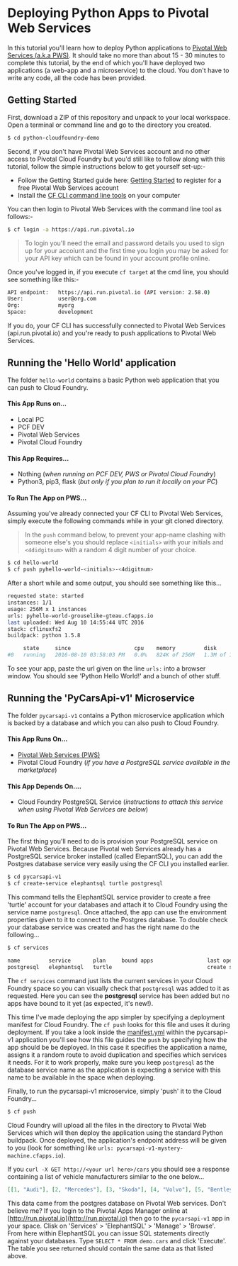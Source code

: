 # Deploying Python Apps to Pivotal Web Services

In this tutorial you'll learn how to deploy Python applications to [Pivotal Web Services (a.k.a PWS)](https://run.pivotal.io/). It should take no more than about 15 - 30 minutes to complete this tutorial, by the end of which you'll have deployed two applications (a web-app and a microservice) to the cloud. You don't have to write any code, all the code has been provided.

## Getting Started

First, download a ZIP of this repository and unpack to your local workspace. Open a terminal or command line and go to the directory you created.

````bash
$ cd python-cloudfoundry-demo
````

Second, if you don't have Pivotal Web Services account and no other access to Pivotal Cloud Foundry but you'd still like to follow along with this tutorial, follow the simple instructions below to get yourself set-up:-

* Follow the Getting Started guide here: [Getting Started](https://docs.run.pivotal.io/starting/index.html) to register for a free Pivotal Web Services account
* Install the [CF CLI command line tools](https://docs.run.pivotal.io/cf-cli/install-go-cli.html) on your computer

You can then login to Pivotal Web Services with the command line tool as follows:-

````bash
$ cf login -a https://api.run.pivotal.io
````

> To login you'll need the email and password details you used to sign up for your accoiunt and the first time you login you may be asked for your API key which can be found in your account profile online.

Once you've logged in, if you execute `cf target` at the cmd line, you should see something like this:-

````bash
API endpoint:   https://api.run.pivotal.io (API version: 2.58.0)
User:           user@org.com
Org:            myorg
Space:          development
````

If you do, your CF CLI has successfully connected to Pivotal Web Services (api.run.pivotal.io) and you're ready to push applications to Pivotal Web Services.

## Running the 'Hello World' application

The folder `hello-world` contains a basic Python web application that you can push to Cloud Foundry.

#### This App Runs on...

* Local PC
* PCF DEV
* Pivotal Web Services
* Pivotal Cloud Foundry

#### This App Requires...

* Nothing (*when running on PCF DEV, PWS or Pivotal Cloud Foundry*)
* Python3, pip3, flask (*but only if you plan to run it locally on your PC*)

#### To Run The App on PWS...

Assuming you've already connected your CF CLI to Pivotal Web Services, simply execute the following commands while in your git cloned directory. 

> In the `push` command below, to prevent your app-name clashing with someone else's you should replace `<initials>` with your initials and `<4didgitnum>` with a random 4 digit number of your choice.

````bash
$ cd hello-world
$ cf push pyhello-world-<initials>-<4digitnum>
````

After a short while and some output, you should see something like this...

````bash
requested state: started
instances: 1/1
usage: 256M x 1 instances
urls: pyhello-world-grouselike-gteau.cfapps.io
last uploaded: Wed Aug 10 14:55:44 UTC 2016
stack: cflinuxfs2
buildpack: python 1.5.8

     state     since                    cpu    memory         disk         details
#0   running   2016-08-10 03:58:03 PM   0.0%   824K of 256M   1.3M of 1G
````

To see your app, paste the url given on the line `urls:` into a browser window. You should see 'Python Hello World!' and a bunch of other stuff.

## Running the 'PyCarsApi-v1' Microservice

The folder `pycarsapi-v1` contains a Python microservice application which is backed by a database and which you can also push to Cloud Foundry.

#### This App Runs On...

* [Pivotal Web Services (PWS)](https://run.pivotal.io/)
* Pivotal Cloud Foundry (*if you have a PostgreSQL service available in the marketplace*)

#### This App Depends On....

* Cloud Foundry PostgreSQL Service (*instructions to attach this service when using Pivotal Web Services are below*)

#### To Run The App on PWS...

The first thing you'll need to do is provision your PostgreSQL service on Pivotal Web Services. Because Pivotal web Services already has a PostgreSQL service broker installed (called ElepantSQL), you can add the Postgres database service very easily using the CF CLI you installed earlier.

````bash
$ cd pycarsapi-v1
$ cf create-service elephantsql turtle postgresql
````

This command tells the ElephantSQL service provider to create a free 'turtle' account for your databases and attach it to Cloud Foundry using the service name `postgresql`. Once attached, the app can use the environment properties given to it to connect to the Postgres database. To double check your database service was created and has the right name do the following...

````bash
$ cf services

name         service       plan     bound apps                 last operation
postgresql   elephantsql   turtle                              create succeeded
````

The `cf services` command just lists the current services in your Cloud Foundry space so you can visually check that `postgresql` was added to it as requested. Here you can see the __postgresql__ service has been added but no apps have bound to it yet (as expected, it's new!).

This time I've made deploying the app simpler by specifying a deployment manifest for Cloud Foundry. The `cf push` looks for this file and uses it during deployment. If you take a look inside the [manifest.yml](manifest.yml) within the pycarsapi-v1 application you'll see how this file guides the `push` by specifying how the app should be be deployed. In this case it specifies the application a name, assigns it a random route to avoid duplication and specifies which services it needs. For it to work properly, make sure you keep `postgresql` as the database service name as the application is expecting a service with this name to be available in the space when deploying.

Finally, to run the pycarsapi-v1 microservice, simply 'push' it to the Cloud Foundry...

````bash
$ cf push
````

Cloud Foundry will upload all the files in the directory to Pivotal Web Services which will then deploy the application using the standard Python buildpack. Once deployed, the application's endpoint address will be given to you (look for something like `urls: pycarsapi-v1-mystery-machine.cfapps.io`). 


If you `curl -X GET http://<your url here>/cars` you should see a response containing a list of vehicle manufacturers similar to the one below...

````json
[[1, "Audi"], [2, "Mercedes"], [3, "Skoda"], [4, "Volvo"], [5, "Bentley"], [6, "Citroen"], [7, "BMW"], [8, "Volkswagen"]]
````

This data came from the postgres database on Pivotal Web services. Don't believe me? If you login to the Pivotal Apps Manager online at [http://run.pivotal.io](http://run.pivotal.io) then go to the `pycarsapi-v1` app in your space. Clisk on 'Services' > 'ElephantSQL' > 'Manage' > 'Browse'. From here within ElephantSQL you can issue SQL statements directly against your databases. Type `SELECT * FROM demo.cars` and click 'Execute'. The table you see returned should contain the same data as that listed above.